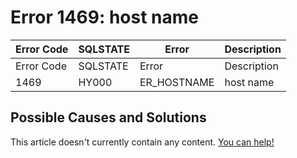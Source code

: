 
# Error 1469: host name


| Error Code | SQLSTATE | Error | Description |
| --- | --- | --- | --- |
| Error Code | SQLSTATE | Error | Description |
| 1469 | HY000 | ER_HOSTNAME | host name |




## Possible Causes and Solutions


This article doesn't currently contain any content. [You can help!](/en/writing-and-editing-knowledge-base-articles/)


